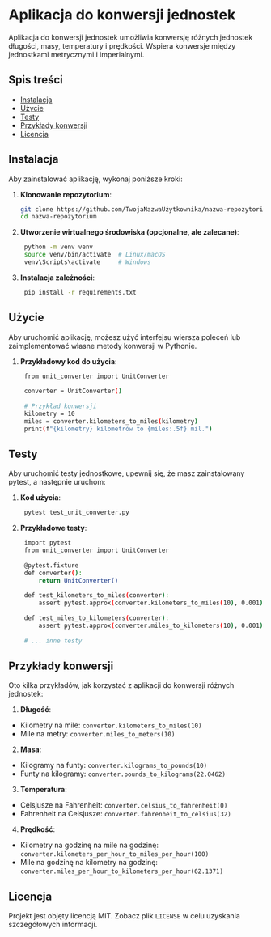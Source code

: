 # Aplikacja do konwersji jednostek

Aplikacja do konwersji jednostek umożliwia konwersję różnych jednostek długości, masy, temperatury i prędkości. Wspiera konwersje między jednostkami metrycznymi i imperialnymi.

## Spis treści
- [Instalacja](#instalacja)
- [Użycie](#użycie)
- [Testy](#testy)
- [Przykłady konwersji](#przykłady-konwersji)
- [Licencja](#licencja)

## Instalacja

Aby zainstalować aplikację, wykonaj poniższe kroki:

1. **Klonowanie repozytorium**:
   ```bash
   git clone https://github.com/TwojaNazwaUżytkownika/nazwa-repozytorium.git
   cd nazwa-repozytorium

2. **Utworzenie wirtualnego środowiska (opcjonalne, ale zalecane)**:
   ```bash
    python -m venv venv
    source venv/bin/activate  # Linux/macOS
    venv\Scripts\activate     # Windows

3. **Instalacja zależności**:
   ```bash
    pip install -r requirements.txt

## Użycie
Aby uruchomić aplikację, możesz użyć interfejsu wiersza poleceń lub zaimplementować własne metody konwersji w Pythonie.

1. **Przykładowy kod do użycia**:
   ```bash
    from unit_converter import UnitConverter
    
    converter = UnitConverter()
    
    # Przykład konwersji
    kilometry = 10
    miles = converter.kilometers_to_miles(kilometry)
    print(f"{kilometry} kilometrów to {miles:.5f} mil.")
   
## Testy
Aby uruchomić testy jednostkowe, upewnij się, że masz zainstalowany pytest, a następnie uruchom:

1. **Kod użycia**:
   ```bash
    pytest test_unit_converter.py

2. **Przykładowe testy**:
   ```bash
    import pytest
    from unit_converter import UnitConverter
    
    @pytest.fixture
    def converter():
        return UnitConverter()
    
    def test_kilometers_to_miles(converter):
        assert pytest.approx(converter.kilometers_to_miles(10), 0.001) == 6.21371
    
    def test_miles_to_kilometers(converter):
        assert pytest.approx(converter.miles_to_kilometers(10), 0.001) == 16.0934
    
    # ... inne testy

## Przykłady konwersji
Oto kilka przykładów, jak korzystać z aplikacji do konwersji różnych jednostek:
1. **Długość**:

- Kilometry na mile: `converter.kilometers_to_miles(10)`
- Mile na metry: `converter.miles_to_meters(10)`
2. **Masa**:
- Kilogramy na funty: `converter.kilograms_to_pounds(10)`
- Funty na kilogramy: `converter.pounds_to_kilograms(22.0462)`
3. **Temperatura**:
- Celsjusze na Fahrenheit: `converter.celsius_to_fahrenheit(0)`
- Fahrenheit na Celsjusze: `converter.fahrenheit_to_celsius(32)`
4. **Prędkość**:
- Kilometry na godzinę na mile na godzinę: `converter.kilometers_per_hour_to_miles_per_hour(100)`
- Mile na godzinę na kilometry na godzinę: `converter.miles_per_hour_to_kilometers_per_hour(62.1371)`

## Licencja
Projekt jest objęty licencją MIT. Zobacz plik `LICENSE` w celu uzyskania szczegółowych informacji.

